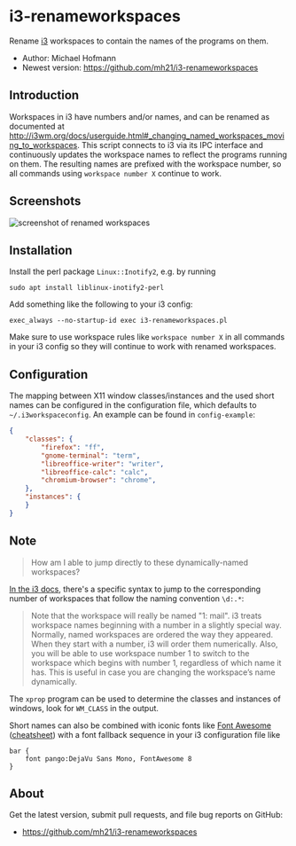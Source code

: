 # i3-renameworkspaces

Rename [i3](https://i3wm.org) workspaces to contain the names of the programs on them.

- Author: Michael Hofmann
- Newest version: <https://github.com/mh21/i3-renameworkspaces>

## Introduction

Workspaces in i3 have numbers and/or names, and can be renamed as documented at <http://i3wm.org/docs/userguide.html#_changing_named_workspaces_moving_to_workspaces>.
This script connects to i3 via its IPC interface and continuously updates the workspace names to reflect the programs running on them.
The resulting names are prefixed with the workspace number, so all commands using `workspace number X` continue to work.

## Screenshots

![screenshot of renamed workspaces](https://mh21.github.io/i3-renameworkspaces.png)

## Installation

Install the perl package `Linux::Inotify2`, e.g. by running

    sudo apt install liblinux-inotify2-perl

Add something like the following to your i3 config:

    exec_always --no-startup-id exec i3-renameworkspaces.pl

Make sure to use workspace rules like `workspace number X` in all commands in your i3 config so they will continue to work with renamed workspaces.

## Configuration

The mapping between X11 window classes/instances and the used short names can be configured in the configuration file, which defaults to `~/.i3workspaceconfig`.
An example can be found in `config-example`:

```json
{
    "classes": {
        "firefox": "ff",
        "gnome-terminal": "term",
        "libreoffice-writer": "writer",
        "libreoffice-calc": "calc",
        "chromium-browser": "chrome",
    },
    "instances": {
    }
}
```

## Note

> How am I able to jump directly to these dynamically-named workspaces?

[In the i3
docs](https://i3wm.org/docs/userguide.html#_changing_named_workspaces_moving_to_workspaces),
there's a specific syntax to jump to the corresponding number of workspaces that
follow the naming convention `\d:.*`:

> Note that the workspace will really be named "1: mail". i3 treats workspace
> names beginning with a number in a slightly special way. Normally, named
> workspaces are ordered the way they appeared. When they start with a number,
> i3 will order them numerically. Also, you will be able to use workspace number
> 1 to switch to the workspace which begins with number 1, regardless of which
> name it has. This is useful in case you are changing the workspace’s name
> dynamically.

The `xprop` program can be used to determine the classes and instances of windows, look for `WM_CLASS` in the output.

Short names can also be combined with iconic fonts like [Font Awesome](https://fontawesome.com) ([cheatsheet](https://fontawesome.com/cheatsheet)) with a font fallback sequence in your i3 configuration file like

```
bar {
    font pango:DejaVu Sans Mono, FontAwesome 8
}
```

## About

Get the latest version, submit pull requests, and file bug reports on GitHub:

- <https://github.com/mh21/i3-renameworkspaces>
